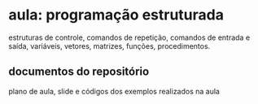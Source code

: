 # aula: programação estruturada
estruturas de controle, comandos de repetição, comandos de entrada e saída, variáveis, vetores, matrizes, funções, procedimentos.
 
## documentos do repositório
plano de aula, slide e códigos dos exemplos realizados na aula
 
 
